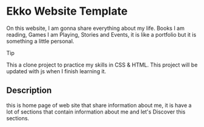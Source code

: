 # Ekko Website Template

On this website, I am gonna share everything about my life. Books I am reading, Games I am Playing, Stories and Events, it is like a portfolio but it is something a little personal.

> [!tip]
> This a clone project to practice my skills in CSS & HTML.
> This project will be updated with js when I finish learning it.


## Description
this is home page of web site that share information about me, it is have a lot of sections that contain information about me and let's Discover this sections.
